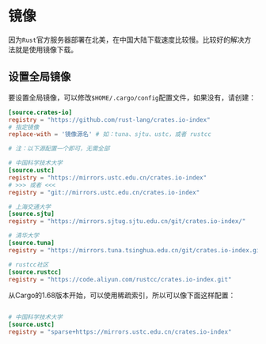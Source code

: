 # 镜像

因为`Rust`官方服务器部署在北美，在中国大陆下载速度比较慢。比较好的解决方法就是使用镜像下载。

## 设置全局镜像

要设置全局镜像，可以修改`$HOME/.cargo/config`配置文件，如果没有，请创建：

```toml
[source.crates-io]
registry = "https://github.com/rust-lang/crates.io-index"
# 指定镜像
replace-with = '镜像源名' # 如：tuna、sjtu、ustc，或者 rustcc

# 注：以下源配置一个即可，无需全部

# 中国科学技术大学
[source.ustc]
registry = "https://mirrors.ustc.edu.cn/crates.io-index"
# >>> 或者 <<<
registry = "git://mirrors.ustc.edu.cn/crates.io-index"

# 上海交通大学
[source.sjtu]
registry = "https://mirrors.sjtug.sjtu.edu.cn/git/crates.io-index/"

# 清华大学
[source.tuna]
registry = "https://mirrors.tuna.tsinghua.edu.cn/git/crates.io-index.git"

# rustcc社区
[source.rustcc]
registry = "https://code.aliyun.com/rustcc/crates.io-index.git"

```

从Cargo的1.68版本开始，可以使用稀疏索引，所以可以像下面这样配置：

```toml

# 中国科学技术大学
[source.ustc]
registry = "sparse+https://mirrors.ustc.edu.cn/crates.io-index"
```